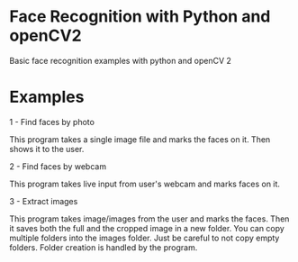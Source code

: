 # Face Recognition with Python and openCV2
 Basic face recognition examples with python and openCV 2
 
 # Examples
1 - Find faces by photo

This program takes a single image file and marks the faces on it. Then shows it to the user.

2 - Find faces by webcam

This program takes live input from user's webcam and marks faces on it.

3 - Extract images

This program takes image/images from the user and marks the faces. Then it saves both the full and the cropped image in a new folder. You can copy multiple folders into the images folder. Just be careful to not copy empty folders. Folder creation is handled by the program.
